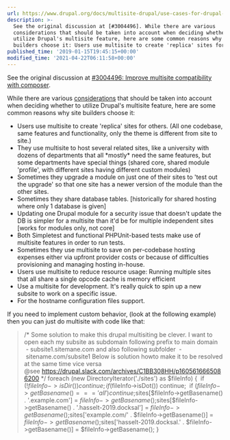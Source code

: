 ```yaml
---
url: https://www.drupal.org/docs/multisite-drupal/use-cases-for-drupal-multisite
description: >-
  See the original discussion at [#3004496]. While there are various
  considerations that should be taken into account when deciding whether to
  utilize Drupal's multisite feature, here are some common reasons why site
  builders choose it: Users use multisite to create 'replica' sites for others.
published_time: '2019-01-15T19:45:15+00:00'
modified_time: '2021-04-22T06:11:58+00:00'
---
```

See the original discussion at [#3004496: Improve multisite compatibility with composer](https://www.drupal.org/project/drupal/issues/3004496 "Status: Active").

While there are various [considerations](/docs/8/multisite/multisite-drupal-8-considerations) that should be taken into account when deciding whether to utilize Drupal's multisite feature, here are some common reasons why site builders choose it:

* Users use multisite to create 'replica' sites for others. (All one codebase, same features and functionality, only the theme is different from site to site.)
* They use multisite to host several related sites, like a university with dozens of departments that all \*mostly\* need the same features, but some departments have special things (shared core, shared module 'profile', with different sites having different custom modules)
* Sometimes they upgrade a module on just one of their sites to 'test out the upgrade' so that one site has a newer version of the module than the other sites.
* Sometimes they share database tables. \[historically for shared hosting where only 1 database is given\]
* Updating one Drupal module for a security issue that doesn't update the DB is simpler for a multisite than it'd be for multiple independent sites \[works for modules only, not core\]
* Both Simpletest and functional PHPUnit-based tests make use of multisite features in order to run tests.
* Sometimes they use multisite to save on per-codebase hosting expenses either via upfront provider costs or because of difficulties provisioning and managing hosting in-house.
* Users use multisite to reduce resource usage: Running multiple sites that all share a single opcode cache is memory efficient
* Use a multisite for development. It's really quick to spin up a new subsite to work on a specific issue.
* For the hostname configuration files support.

If you need to implement custom behavior, (look at the following example) then you can just do multisite with code like that:

> /*
> Some solution to make this drupal multisiting be clever.
> I want to open each my subsite as subdomain following prefix to main domain
>  - subsite1.sitemane.com
> and also following subfolder
>  - sitename.com/subsite1
> Below is solution howto make it to be resolved at the same time vice versa
> @see <https://drupal.slack.com/archives/C1BB308HH/p1605616665086200>
> */
> foreach (new DirectoryIterator('./sites') as $fileInfo) {
>  if (!$fileInfo->isDir()) continue;
>  if ($fileInfo->isDot()) continue;
>  if ($fileInfo->getBasename() === 'all') continue;
>  $sites[$fileInfo->getBasename() . '.example.com'] = $fileInfo->getBasename();
>  $sites[$fileInfo->getBasename() . '.hasselt-2019.docksal'] = $fileInfo->getBasename();
>  $sites['example.com/' . $fileInfo->getBasename()] = $fileInfo->getBasename();
>  $sites['hasselt-2019.docksal.' . $fileInfo->getBasename()] = $fileInfo->getBasename();
> }